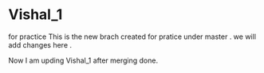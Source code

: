 # Vishal_1
for practice 
This is the new brach created for pratice under master .
we will add changes here .

Now I am upding Vishal_1 after merging done.
